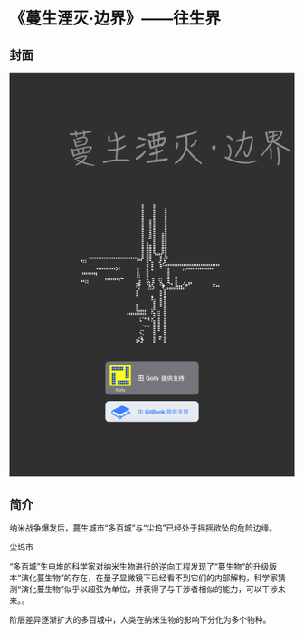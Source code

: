 # 《蔓生湮灭·边界》——往生界

## 封面

![](../.gitbook/assets/2.png)

## 简介

纳米战争爆发后，蔓生城市“多百城”与“尘坞”已经处于摇摇欲坠的危险边缘。

尘坞市

“多百城”生电堆的科学家对纳米生物进行的逆向工程发现了“蔓生物“的升级版本“演化蔓生物”的存在，在量子显微镜下已经看不到它们的内部解构，科学家猜测“演化蔓生物”似乎以超弦为单位，并获得了与干涉者相似的能力，可以干涉未来。。

阶层差异逐渐扩大的多百城中，人类在纳米生物的影响下分化为多个物种。


